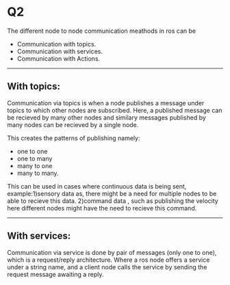 # Q2
The different node to node communication meathods in ros can be
- Communication with topics.
- Communication with services.
- Communication with Actions.
---
## With topics:
Communication via topics is when a node publishes a message under topics to which other nodes are subscribed.
Here, a published message can be recieved by many other nodes and similary messages published by many nodes can be recieved by a single node.

This creates the patterns of publishing namely:
  - one to one
  - one to many
  - many to one
  - many to many.

<p>This can be used in cases where continuous data is being sent, example:1)sensory data
as, there might be a need for multiple nodes to be able to recieve this data. 2)command data , such as publishing the velocity here different nodes might have the need to recieve this command.</p>

---
## With services:
Communication via service is done by pair of messages (only one to one), which is a request/reply architecture. Where a ros node offers a service under a string name, and a client node calls the service by sending the request message awaiting a reply.


